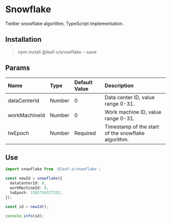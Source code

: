# Snowflake

Twitter snowflake algorithm, TypeScript implementation.

## Installation

> npm install @leaf-x/snowflake --save

## Params

| Name          | Type   | Default Value | Description                                        |
| :------------ | :----- | :------------ | :------------------------------------------------- |
| dataCenterId  | Number | 0             | Data center ID, value range 0-31.                  |
| workMachineId | Number | 0             | Work machine ID, value range 0-31.                 |
| twEpoch       | Number | Required      | Timestamp of the start of the snowflake algorithm. |

## Use

```typescript
import snowflake from '@leaf-x/snowflake';

const newId = snowflake({
  dataCenterId: 0,
  workMachineId: 0,
  twEpoch: 1583734327332,
});

const id = newId();

console.info(id);
```
